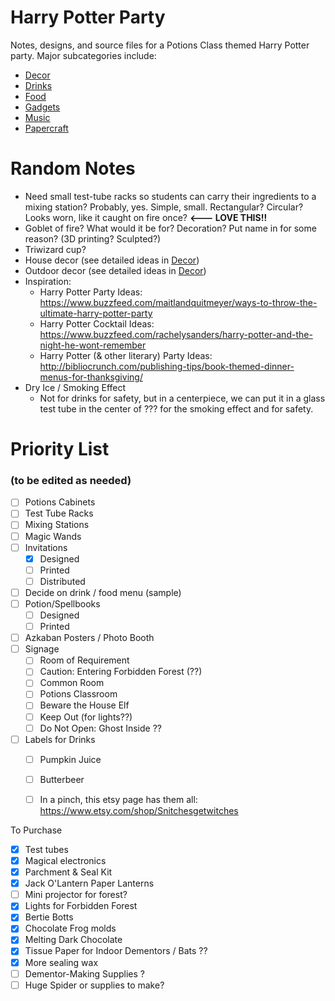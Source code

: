 # Harry Potter Party

Notes, designs, and source files for a Potions Class themed Harry Potter party. Major subcategories include:

- [Decor](,Decor)
- [Drinks](./Drinks/)
- [Food](Food.md)
- [Gadgets](./Gadgets/)
- [Music](Music.md)
- [Papercraft](./Papercraft/)

# Random Notes

- Need small test-tube racks so students can carry their ingredients to a mixing station? Probably, yes. Simple, small. Rectangular? Circular? Looks worn, like it caught on fire once?  **<--- LOVE THIS!!** 
- Goblet of fire? What would it be for? Decoration? Put name in for some reason?  (3D printing? Sculpted?)
- Triwizard cup?
- House decor (see detailed ideas in [Decor](,Decor))
- Outdoor decor (see detailed ideas in [Decor](,Decor))
- Inspiration: 
    - Harry Potter Party Ideas: https://www.buzzfeed.com/maitlandquitmeyer/ways-to-throw-the-ultimate-harry-potter-party
    - Harry Potter Cocktail Ideas: https://www.buzzfeed.com/rachelysanders/harry-potter-and-the-night-he-wont-remember
    - Harry Potter (& other literary) Party Ideas: http://bibliocrunch.com/publishing-tips/book-themed-dinner-menus-for-thanksgiving/
- Dry Ice / Smoking Effect
    - Not for drinks for safety, but in a centerpiece, we can put it in a glass test tube in the center of ??? for the smoking effect and for safety.



# Priority List 

### (to be edited as needed) 

- [ ] Potions Cabinets
- [ ] Test Tube Racks
- [ ] Mixing Stations
- [ ] Magic Wands
- [ ] Invitations
  - [x] Designed
  - [ ] Printed
  - [ ] Distributed
- [ ] Decide on drink / food menu (sample)
- [ ] Potion/Spellbooks
  - [ ] Designed
  - [ ] Printed
- [ ] Azkaban Posters / Photo Booth
- [ ] Signage
  - [ ] Room of Requirement
  - [ ] Caution: Entering Forbidden Forest (??)
  - [ ] Common Room
  - [ ] Potions Classroom
  - [ ] Beware the House Elf
  - [ ] Keep Out (for lights??)
  - [ ] Do Not Open: Ghost Inside ??
- [ ] Labels for Drinks
  - [ ] Pumpkin Juice
  - [ ] Butterbeer
  - [ ] In a pinch, this etsy page has them all: https://www.etsy.com/shop/Snitchesgetwitches



To Purchase

- [x] Test tubes
- [x] Magical electronics
- [x] Parchment & Seal Kit
- [x] Jack O'Lantern Paper Lanterns
- [ ] Mini projector for forest?
- [x] Lights for Forbidden Forest
- [x] Bertie Botts 
- [x] Chocolate Frog molds
- [x] Melting Dark Chocolate
- [x] Tissue Paper for Indoor Dementors / Bats ??
- [x] More sealing wax
- [ ] Dementor-Making Supplies ?
- [ ] Huge Spider or supplies to make?